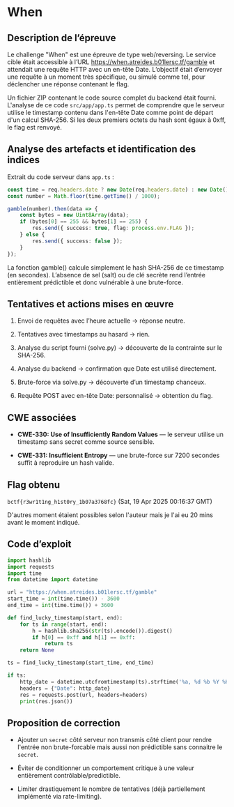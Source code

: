 # When

## Description de l’épreuve

Le challenge "When" est une épreuve de type web/reversing. Le service cible était accessible à l’URL https://when.atreides.b01lersc.tf/gamble et attendait une requête HTTP avec un en-tête Date. L’objectif était d’envoyer une requête à un moment très spécifique, ou simulé comme tel, pour déclencher une réponse contenant le flag.

Un fichier ZIP contenant le code source complet du backend était fourni. L'analyse de ce code ``src/app/app.ts`` permet de comprendre que le serveur utilise le timestamp contenu dans l'en-tête Date comme point de départ d'un calcul SHA-256. Si les deux premiers octets du hash sont égaux à 0xff, le flag est renvoyé.

## Analyse des artefacts et identification des indices

Extrait du code serveur dans ``app.ts`` :
```ts
const time = req.headers.date ? new Date(req.headers.date) : new Date();
const number = Math.floor(time.getTime() / 1000);

gamble(number).then(data => {
    const bytes = new Uint8Array(data);
    if (bytes[0] == 255 && bytes[1] == 255) {
        res.send({ success: true, flag: process.env.FLAG });
    } else {
        res.send({ success: false });
    }
});
```

La fonction gamble() calcule simplement le hash SHA-256 de ce timestamp (en secondes). L’absence de sel (salt) ou de clé secrète rend l’entrée entièrement prédictible et donc vulnérable à une brute-force.

## Tentatives et actions mises en œuvre

1. Envoi de requêtes avec l’heure actuelle → réponse neutre.

2. Tentatives avec timestamps au hasard → rien.

3. Analyse du script fourni (solve.py) → découverte de la contrainte sur le SHA-256.

4. Analyse du backend → confirmation que Date est utilisé directement.

5. Brute-force via solve.py → découverte d’un timestamp chanceux.

6. Requête POST avec en-tête Date: personnalisé → obtention du flag.

## CWE associées

* **CWE-330: Use of Insufficiently Random Values** — le serveur utilise un timestamp sans secret comme source sensible.

* **CWE-331: Insufficient Entropy** — une brute-force sur 7200 secondes suffit à reproduire un hash valide.

## Flag obtenu
``bctf{r3wr1t1ng_h1st0ry_1b07a3768fc}``  (Sat, 19 Apr 2025 00:16:37 GMT)

D'autres moment étaient possibles selon l'auteur mais je l'ai eu 20 mins avant le moment indiqué.

## Code d’exploit

```python
import hashlib
import requests
import time
from datetime import datetime

url = "https://when.atreides.b01lersc.tf/gamble"
start_time = int(time.time()) - 3600
end_time = int(time.time()) + 3600

def find_lucky_timestamp(start, end):
    for ts in range(start, end):
        h = hashlib.sha256(str(ts).encode()).digest()
        if h[0] == 0xff and h[1] == 0xff:
            return ts
    return None

ts = find_lucky_timestamp(start_time, end_time)

if ts:
    http_date = datetime.utcfromtimestamp(ts).strftime('%a, %d %b %Y %H:%M:%S GMT')
    headers = {"Date": http_date}
    res = requests.post(url, headers=headers)
    print(res.json())
```

## Proposition de correction

* Ajouter un ``secret`` côté serveur non transmis côté client pour rendre l'entrée non brute-forcable mais aussi non prédictible sans connaitre le ``secret``.

* Éviter de conditionner un comportement critique à une valeur entièrement contrôlable/predictible.

* Limiter drastiquement le nombre de tentatives (déjà partiellement implémenté via rate-limiting).

